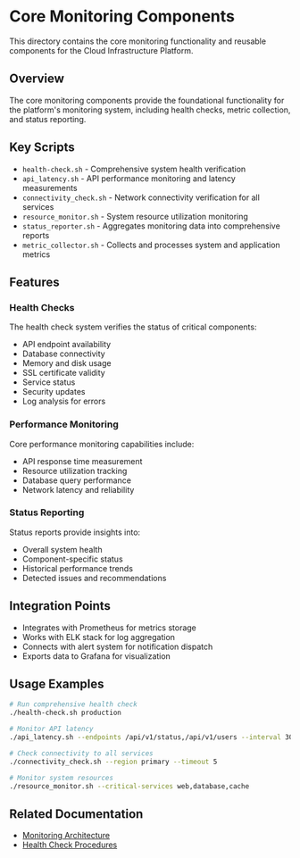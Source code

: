 # Core Monitoring Components

This directory contains the core monitoring functionality and reusable components for the Cloud Infrastructure Platform.

## Overview

The core monitoring components provide the foundational functionality for the platform's monitoring system, including health checks, metric collection, and status reporting.

## Key Scripts

- `health-check.sh` - Comprehensive system health verification
- `api_latency.sh` - API performance monitoring and latency measurements
- `connectivity_check.sh` - Network connectivity verification for all services
- `resource_monitor.sh` - System resource utilization monitoring
- `status_reporter.sh` - Aggregates monitoring data into comprehensive reports
- `metric_collector.sh` - Collects and processes system and application metrics

## Features

### Health Checks

The health check system verifies the status of critical components:

- API endpoint availability
- Database connectivity
- Memory and disk usage
- SSL certificate validity
- Service status
- Security updates
- Log analysis for errors

### Performance Monitoring

Core performance monitoring capabilities include:

- API response time measurement
- Resource utilization tracking
- Database query performance
- Network latency and reliability

### Status Reporting

Status reports provide insights into:

- Overall system health
- Component-specific status
- Historical performance trends
- Detected issues and recommendations

## Integration Points

- Integrates with Prometheus for metrics storage
- Works with ELK stack for log aggregation
- Connects with alert system for notification dispatch
- Exports data to Grafana for visualization

## Usage Examples

```bash
# Run comprehensive health check
./health-check.sh production

# Monitor API latency
./api_latency.sh --endpoints /api/v1/status,/api/v1/users --interval 30

# Check connectivity to all services
./connectivity_check.sh --region primary --timeout 5

# Monitor system resources
./resource_monitor.sh --critical-services web,database,cache
```

## Related Documentation

- [Monitoring Architecture](../../../docs/operations/monitoring-guide.md)
- [Health Check Procedures](../../../docs/operations/health-checks.md)
